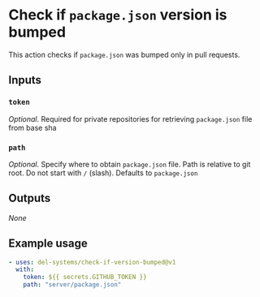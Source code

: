 # Check if `package.json` version is bumped

This action checks if `package.json` was bumped only in pull requests.

## Inputs

### `token`
_Optional_. Required for private repositories for retrieving `package.json` file from base sha

### `path`
_Optional_. Specify where to obtain `package.json` file. Path is relative to git root. Do not start with `/` (slash). Defaults to `package.json`

## Outputs
_None_

## Example usage
```yaml
- uses: del-systems/check-if-version-bumped@v1
  with:
    token: ${{ secrets.GITHUB_TOKEN }}
    path: "server/package.json"
```
